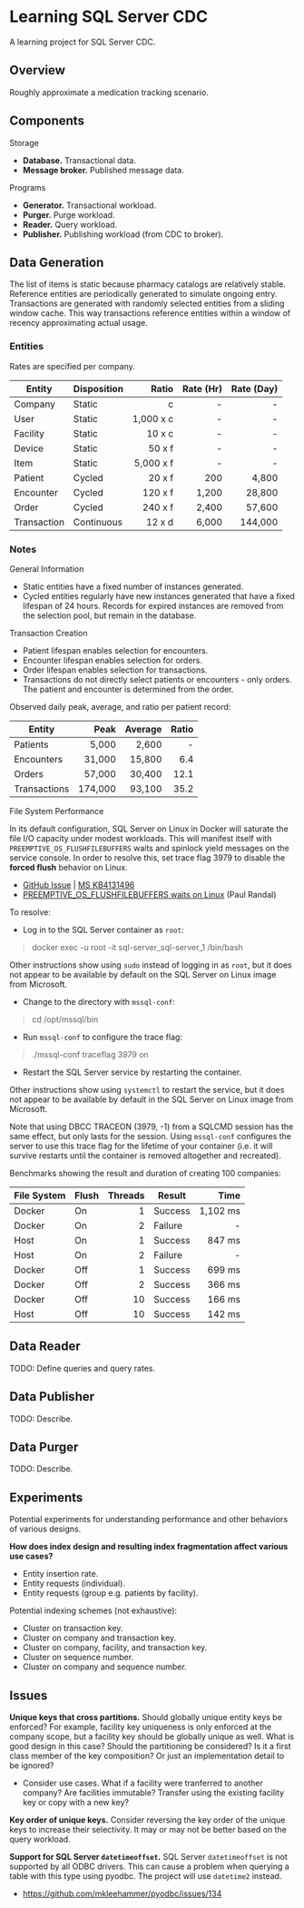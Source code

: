 # Learning SQL Server CDC

A learning project for SQL Server CDC.

## Overview

Roughly approximate a medication tracking scenario.

## Components

Storage

* **Database.** Transactional data.
* **Message broker.** Published message data.

Programs

* **Generator.** Transactional workload.
* **Purger.** Purge workload.
* **Reader.** Query workload.
* **Publisher.** Publishing workload (from CDC to broker).

## Data Generation

The list of items is static because pharmacy catalogs are relatively stable. Reference entities are periodically generated to simulate ongoing entry. Transactions are generated with randomly selected entities from a sliding window cache. This way transactions reference entities within a window of recency approximating actual usage.

### Entities

Rates are specified per company.

| Entity      | Disposition | Ratio      | Rate (Hr)  | Rate (Day) |
|-------------|-------------|-----------:|-----------:|-----------:|
| Company     | Static      |          c |          - |          - |
| User        | Static      |  1,000 x c |          - |          - |
| Facility    | Static      |     10 x c |          - |          - |
| Device      | Static      |     50 x f |          - |          - |
| Item        | Static      |  5,000 x f |          - |          - |
| Patient     | Cycled      |     20 x f |        200 |      4,800 |
| Encounter   | Cycled      |    120 x f |      1,200 |     28,800 |
| Order       | Cycled      |    240 x f |      2,400 |     57,600 |
| Transaction | Continuous  |     12 x d |      6,000 |    144,000 |

### Notes

General Information

* Static entities have a fixed number of instances generated.
* Cycled entities regularly have new instances generated that have a fixed lifespan of 24 hours. Records for expired instances are removed from the selection pool, but remain in the database.

Transaction Creation

* Patient lifespan enables selection for encounters.
* Encounter lifespan enables selection for orders.
* Order lifespan enables selection for transactions.
* Transactions do not directly select patients or encounters - only orders. The patient and encounter is determined from the order.

Observed daily peak, average, and ratio per patient record:

| Entity       | Peak      | Average   | Ratio  |
|--------------|----------:|----------:|-------:|
| Patients     |     5,000 |     2,600 |      - |
| Encounters   |    31,000 |    15,800 |    6.4 |
| Orders       |    57,000 |    30,400 |   12.1 |
| Transactions |   174,000 |    93,100 |   35.2 |

File System Performance

In its default configuration, SQL Server on Linux in Docker will saturate the file I/O capacity under modest workloads. This will manifest itself with `PREEMPTIVE_OS_FLUSHFILEBUFFERS` waits and spinlock yield messages on the service console. In order to resolve this, set trace flag 3979 to disable the **forced flush** behavior on Linux.

* [GitHub Issue](https://github.com/Microsoft/mssql-docker/issues/355) | [MS KB4131496](https://support.microsoft.com/en-us/help/4131496/kb4131496-enable-forced-flush-mechanism-in-sql-server-2017-on-linux)
* [PREEMPTIVE_OS_FLUSHFILEBUFFERS waits on Linux](https://www.sqlskills.com/blogs/paul/preemptive_os_flushfilebuffers-waits-on-linux/) (Paul Randal)

To resolve:

* Log in to the SQL Server container as `root`:

> docker exec -u root -it sql-server_sql-server_1 /bin/bash

Other instructions show using `sudo` instead of logging in as `root`, but it does not appear to be available by default on the SQL Server on Linux image from Microsoft.

* Change to the directory with `mssql-conf`:

> cd /opt/mssql/bin

* Run `mssql-conf` to configure the trace flag:

> ./mssql-conf traceflag 3979 on

* Restart the SQL Server service by restarting the container.

Other instructions show using `systemctl` to restart the service, but it does not appear to be available by default in the SQL Server on Linux image from Microsoft.

Note that using DBCC TRACEON (3979, -1) from a SQLCMD session has the same effect, but only lasts for the session. Using `mssql-conf` configures the server to use this trace flag for the lifetime of your container (i.e. it will survive restarts until the container is removed altogether and recreated).

Benchmarks showing the result and duration of creating 100 companies:

| File System | Flush | Threads | Result  | Time     |
|-------------|-------|--------:|---------|---------:|
| Docker      | On    |       1 | Success | 1,102 ms |
| Docker      | On    |       2 | Failure |        - |
| Host        | On    |       1 | Success |   847 ms |
| Host        | On    |       2 | Failure |        - |
| Docker      | Off   |       1 | Success |   699 ms |
| Docker      | Off   |       2 | Success |   366 ms |
| Docker      | Off   |      10 | Success |   166 ms |
| Host        | Off   |      10 | Success |   142 ms |

## Data Reader

TODO: Define queries and query rates.

## Data Publisher

TODO: Describe.

## Data Purger

TODO: Describe.

## Experiments

Potential experiments for understanding performance and other behaviors of various designs.

**How does index design and resulting index fragmentation affect various use cases?**

* Entity insertion rate.
* Entity requests (individual).
* Entity requests (group e.g. patients by facility).

Potential indexing schemes (not exhaustive):

* Cluster on transaction key.
* Cluster on company and transaction key.
* Cluster on company, facility, and transaction key.
* Cluster on sequence number.
* Cluster on company and sequence number.

## Issues

**Unique keys that cross partitions.** Should globally unique entity keys be enforced? For example, facility key uniqueness is only enforced at the company scope, but a facility key should be globally unique as well. What is good design in this case? Should the partitioning be considered? Is it a first class member of the key composition? Or just an implementation detail to be ignored?

* Consider use cases. What if a facility were tranferred to another company? Are facilities immutable? Transfer using the existing facility key or copy with a new key?

**Key order of unique keys.** Consider reversing the key order of the unique keys to increase their selectivity. It may or may not be better based on the query workload.

**Support for SQL Server `datetimeoffset`.** SQL Server `datetimeoffset` is not supported by all ODBC drivers. This can cause a problem when querying a table with this type using pyodbc. The project will use `datetime2` instead.

* https://github.com/mkleehammer/pyodbc/issues/134
